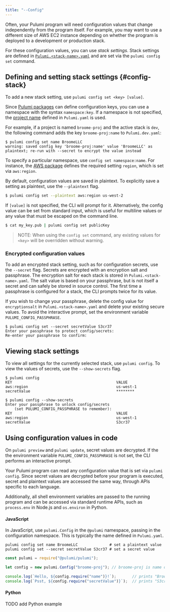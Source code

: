 ```yaml
---
title: "--Config"
---
```


Often, your Pulumi program will need configuration values that change independently from the program itself. For example, you may want to use a different size of AWS EC2 instance depending on whether the program is deployed to a development or production stack. 

For these configuration values, you can use _stack settings_. Stack settings are defined in [`Pulumi.<stack-name>.yaml`] and are set via the `pulumi config set` command. 

## Defining and setting stack settings {#config-stack}

To add a new stack setting, use `pulumi config set <key> [value]`. 

Since [Pulumi packages](./packages.html) can define configuration keys, you can use a namespace with the syntax  `namespace:key`. If a namespace is not specified, the [project name] defined in `Pulumi.yaml` is used. 

For example, if a project is named `broome-proj` and the active stack is `dev`, the following command adds the key  `broome-proj:name` to `Pulumi.dev.yaml`:

```
$ pulumi config set name BroomeLLC
warning: saved config key 'broome-proj:name' value 'BroomeLLC' as plaintext; re-run with --secret to encrypt the value instead
```

To specify a particular namespace, use `config set namespace:name`. For instance, the [AWS package](./aws.html) defines the required setting `region`, which is set via `aws:region`.

By default, configuration values are saved in plaintext. To explicitly save a setting as plaintext, use the `--plaintext` flag.

```bash
$ pulumi config set --plaintext aws:region us-west-2
```

If `[value]` is not specified, the CLI will prompt for it. Alternatively, the config value can be set from standard input, which is useful for multiline values or any value that must be escaped on the command line. 

```bash
$ cat my_key.pub | pulumi config set publicKey
```

> NOTE: When using the `config set` command, any existing values for `<key>` will be overridden without warning. 

### Encrypted configuration values

To add an encrypted stack setting, such as for configuration secrets, use the `--secret` flag. Secrets are encrypted with an encryption salt and passphrase. The encryption salt for each stack is stored in `Pulumi.<stack-name>.yaml`. The salt value is based on your passphrase, but is not itself a secret and can safely be stored in source control. The first time a passphrase is configured for a stack, the CLI prompts twice for its value. 

If you wish to change your passphrase, delete the config value for `encryptionsalt` in `Pulumi.<stack-name>.yaml` and delete your existing secure values. To avoid the interactive prompt, set the environment variable `PULUMI_CONFIG_PASSPHRASE`.

```
$ pulumi config set --secret secretValue S3cr37
Enter your passphrase to protect config/secrets: 
Re-enter your passphrase to confirm: 
```

## Viewing stack settings

To view all settings for the currently selected stack, use `pulumi config`. To view the values of secrets, use the `--show-secrets` flag.

```
$ pulumi config
KEY                                              VALUE                                           
aws:region                                       us-west-1                                       
secretValue                                      ********                                        
```

```
$ pulumi config --show-secrets
Enter your passphrase to unlock config/secrets
    (set PULUMI_CONFIG_PASSPHRASE to remember): 
KEY                                              VALUE                                           
aws:region                                       us-west-1                                       
secretValue                                      S3cr37                                          
```

## Using configuration values in code

On `pulumi preview` and `pulumi update`, secret values are decrypted. If the the environment variable `PULUMI_CONFIG_PASSPHRASE` is not set, the CLI performs an interactive prompt.

Your Pulumi program can read any configuration value that is set via `pulumi config`. Since secret values are decrypted before your program is executed, secret and plaintext values are accessed the same way, through APIs specific to each language.

Additionally, all shell environment variables are passed to the running program and can be accessed via standard runtime APIs, such as `process.env` in Node.js and `os.environ` in Python.

#### JavaScript

In JavaScript, use `pulumi.Config` in the `@pulumi` namespace, passing in the configuration namespace. This is typically  the name defined in `Pulumi.yaml`.

```
pulumi config set name BroomeLLC              # set a plaintext value
pulumi config set --secret secretValue S3cr37 # set a secret value
```

```javascript
const pulumi = require("@pulumi/pulumi");

let config = new pulumi.Config("broome-proj"); // broome-proj is name defined in Pulumi.yaml

console.log(`Hello, ${config.require("name")}!`);	    // prints "BroomeLLC"
console.log(`Psst, ${config.require("secretValue")}`);  // prints "S3cr37"
```

#### Python

TODO add Python example

<!-- MARKDOWN LINKS -->

[`Pulumi.<stack-name>.yaml`]: ./project#stack-settings-file
[project name]: ./project#project-name
[AWS package]: ./aws.html
